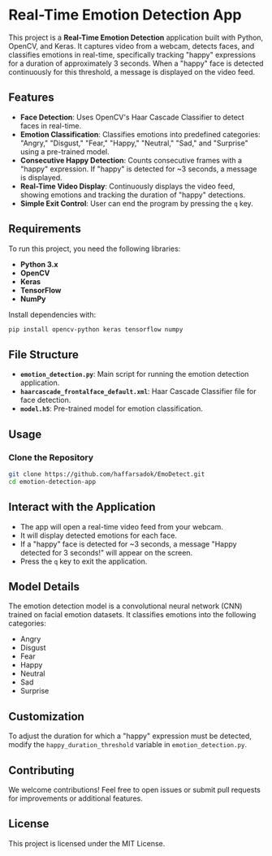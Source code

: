# Real-Time Emotion Detection App

This project is a **Real-Time Emotion Detection** application built with Python, OpenCV, and Keras. It captures video from a webcam, detects faces, and classifies emotions in real-time, specifically tracking "happy" expressions for a duration of approximately 3 seconds. When a "happy" face is detected continuously for this threshold, a message is displayed on the video feed.

## Features

- **Face Detection**: Uses OpenCV's Haar Cascade Classifier to detect faces in real-time.
- **Emotion Classification**: Classifies emotions into predefined categories: "Angry," "Disgust," "Fear," "Happy," "Neutral," "Sad," and "Surprise" using a pre-trained model.
- **Consecutive Happy Detection**: Counts consecutive frames with a "happy" expression. If "happy" is detected for ~3 seconds, a message is displayed.
- **Real-Time Video Display**: Continuously displays the video feed, showing emotions and tracking the duration of "happy" detections.
- **Simple Exit Control**: User can end the program by pressing the `q` key.

## Requirements

To run this project, you need the following libraries:

- **Python 3.x**
- **OpenCV**
- **Keras**
- **TensorFlow**
- **NumPy**

Install dependencies with:

```bash
pip install opencv-python keras tensorflow numpy
```

## File Structure

- **`emotion_detection.py`**: Main script for running the emotion detection application.
- **`haarcascade_frontalface_default.xml`**: Haar Cascade Classifier file for face detection.
- **`model.h5`**: Pre-trained model for emotion classification.

## Usage

### Clone the Repository

```bash
git clone https://github.com/haffarsadok/EmoDetect.git
cd emotion-detection-app
```

## Interact with the Application

- The app will open a real-time video feed from your webcam.
- It will display detected emotions for each face.
- If a "happy" face is detected for ~3 seconds, a message "Happy detected for 3 seconds!" will appear on the screen.
- Press the `q` key to exit the application.

## Model Details

The emotion detection model is a convolutional neural network (CNN) trained on facial emotion datasets. It classifies emotions into the following categories:

- Angry
- Disgust
- Fear
- Happy
- Neutral
- Sad
- Surprise

## Customization

To adjust the duration for which a "happy" expression must be detected, modify the `happy_duration_threshold` variable in `emotion_detection.py`.


## Contributing

We welcome contributions! Feel free to open issues or submit pull requests for improvements or additional features.

## License

This project is licensed under the MIT License.

